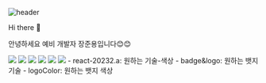 ![header](https://capsule-render.vercel.app/api?type=waving&color=auto&height=300&section=header&text=Jun%20Dragon&fontSize=90)

Hi there 👋

안녕하세요 예비 개발자 장준용입니다😊😊

<img src="https://img.shields.io/badge/Python-3776AB.svg?style=for-the-badge&logo=Python&logoColor=61DAFB" />
<img src="https://img.shields.io/badge/GitHub-3776AB.svg?style=for-the-badge&logo=GitHub&logoColor=61DAFB" />
<img src="https://img.shields.io/badge/python-3776AB.svg?style=for-the-badge&logo=python&logoColor=61DAFB" />
<img src="https://img.shields.io/badge/python-3776AB.svg?style=for-the-badge&logo=python&logoColor=61DAFB" />
<img src="https://img.shields.io/badge/python-3776AB.svg?style=for-the-badge&logo=python&logoColor=61DAFB" />
<img src="https://img.shields.io/badge/python-3776AB.svg?style=for-the-badge&logo=python&logoColor=61DAFB" />
   - react-20232.a: 원하는 기술-색상
   - badge&logo: 원하는 뱃지 기술
   - logoColor: 원하는 뱃지 색상

<!--
**JangDragon/JangDragon** is a ✨ _special_ ✨ repository because its `README.md` (this file) appears on your GitHub profile.

Here are some ideas to get you started:

- 🔭 I’m currently working on ...
- 🌱 I’m currently learning ...
- 👯 I’m looking to collaborate on ...
- 🤔 I’m looking for help with ...
- 💬 Ask me about ...
- 📫 How to reach me: ...
- 😄 Pronouns: ...
- ⚡ Fun fact: ...
-->

